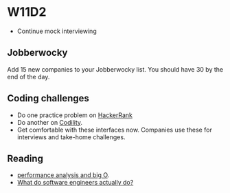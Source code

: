 # W11D2
* Continue mock interviewing 

## Jobberwocky 
Add 15 new companies to your Jobberwocky list.  You should have 30 by the end of the day.  

## Coding challenges
* Do one practice problem on [HackerRank][HackerRank] 
* Do another on [Codility][Codility].  
* Get comfortable with these interfaces now. Companies use these for interviews and take-home challenges.

## Reading
* [performance analysis and big O][big-o].
* [What do software engineers actually do?][what-software-engineers-do]


[HackerRank]: https://www.hackerrank.com/
[Codility]: https://codility.com/



[big-o]: ../interview-prep/big_o.md
[what-software-engineers-do]: ../engineering-culture/software_engineer_work.md
